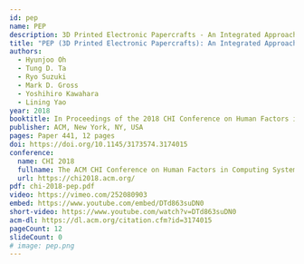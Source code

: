 ```yaml
---
id: pep
name: PEP
description: 3D Printed Electronic Papercrafts - An Integrated Approach for 3D Sculpting Paper-based Electronic Devices
title: "PEP (3D Printed Electronic Papercrafts): An Integrated Approach for 3D Sculpting Paper-based Electronic Devices"
authors:
  - Hyunjoo Oh
  - Tung D. Ta
  - Ryo Suzuki
  - Mark D. Gross
  - Yoshihiro Kawahara
  - Lining Yao
year: 2018
booktitle: In Proceedings of the 2018 CHI Conference on Human Factors in Computing Systems (CHI '18)
publisher: ACM, New York, NY, USA
pages: Paper 441, 12 pages
doi: https://doi.org/10.1145/3173574.3174015
conference:
  name: CHI 2018
  fullname: The ACM CHI Conference on Human Factors in Computing Systems (CHI 2018)
  url: https://chi2018.acm.org/
pdf: chi-2018-pep.pdf
video: https://vimeo.com/252080903
embed: https://www.youtube.com/embed/DTd863suDN0
short-video: https://www.youtube.com/watch?v=DTd863suDN0
acm-dl: https://dl.acm.org/citation.cfm?id=3174015
pageCount: 12
slideCount: 0
# image: pep.png
---
```


